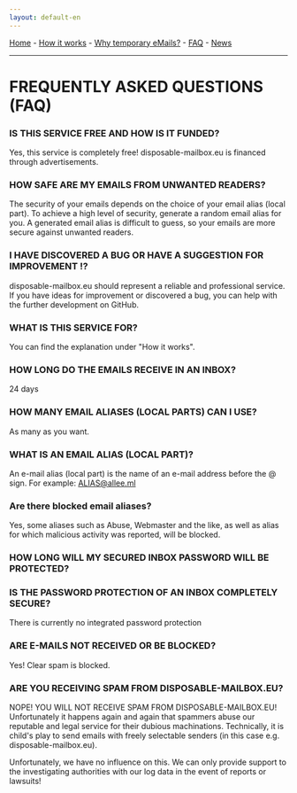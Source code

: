 ```yaml
---
layout: default-en
---
```

[Home](https://gh.disposable-mailbox.eu/en/) - [How it works](https://gh.disposable-mailbox.eu/en/about.html) - [Why temporary eMails?](https://gh.disposable-mailbox.eu/en/why.html) - [FAQ](https://gh.disposable-mailbox.eu/en/FAQ.html) - [News](https://gh.disposable-mailbox.eu/en/news.html) 

---

# FREQUENTLY ASKED QUESTIONS (FAQ)


### IS THIS SERVICE FREE AND HOW IS IT FUNDED?

Yes, this service is completely free!
disposable-mailbox.eu is financed through advertisements.

### HOW SAFE ARE MY EMAILS FROM UNWANTED READERS?

The security of your emails depends on the choice of your email alias (local part).
To achieve a high level of security, generate a random email alias for you.
A generated email alias is difficult to guess, so your emails are more secure against unwanted readers.

### I HAVE DISCOVERED A BUG OR HAVE A SUGGESTION FOR IMPROVEMENT !?

disposable-mailbox.eu should represent a reliable and professional service.
If you have ideas for improvement or discovered a bug, you can help with the further development on GitHub.

### WHAT IS THIS SERVICE FOR?

You can find the explanation under "How it works".

### HOW LONG DO THE EMAILS RECEIVE IN AN INBOX?

24 days

### HOW MANY EMAIL ALIASES (LOCAL PARTS) CAN I USE?

As many as you want.

### WHAT IS AN EMAIL ALIAS (LOCAL PART)?

An e-mail alias (local part) is the name of an e-mail address before the @ sign.  For example: ALIAS@allee.ml

### Are there blocked email aliases?

Yes, some aliases such as Abuse, Webmaster and the like, as well as alias for which malicious activity was reported, will be blocked.

### HOW LONG WILL MY SECURED INBOX PASSWORD WILL BE PROTECTED?
### IS THE PASSWORD PROTECTION OF AN INBOX COMPLETELY SECURE?

There is currently no integrated password protection

### ARE E-MAILS NOT RECEIVED OR  BE BLOCKED?

Yes! Clear spam is blocked. 

### ARE YOU RECEIVING SPAM FROM DISPOSABLE-MAILBOX.EU?

NOPE! YOU WILL NOT RECEIVE SPAM FROM DISPOSABLE-MAILBOX.EU!
Unfortunately it happens again and again that spammers abuse our reputable and legal service for their dubious machinations.
Technically, it is child's play to send emails with freely selectable senders (in this case e.g. disposable-mailbox.eu).

Unfortunately, we have no influence on this.  We can only provide support to the investigating authorities with our log data in the event of reports or lawsuits!
